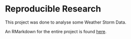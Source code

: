 # Reproducible Research
This project was done to analyse some Weather Storm Data. 


An RMarkdown for the entire project is found [here](https://rpubs.com/temi/615404).
